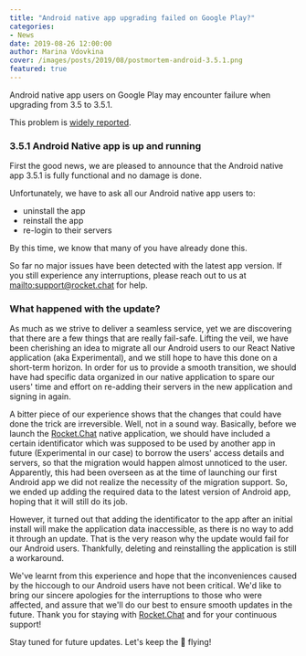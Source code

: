 ```yaml
---
title: "Android native app upgrading failed on Google Play?"
categories:
- News
date: 2019-08-26 12:00:00
author: Marina Vdovkina
cover: /images/posts/2019/08/postmortem-android-3.5.1.png
featured: true
---
```


Android native app users on Google Play may encounter failure when upgrading from 3.5 to 3.5.1.  

This problem is [widely reported](https://github.com/RocketChat/Rocket.Chat.Android/issues/2461).

### 3.5.1 Android Native app is up and running

First the good news, we are pleased to announce that the Android native app 3.5.1 is fully functional and no damage is done.

Unfortunately, we have to ask all our Android native app users to:

*  uninstall the app
*  reinstall the app 
*  re-login to their servers

By this time, we know that many of you have already done this.

So far no major issues have been detected with the latest app version. If you still experience any interruptions, please reach out to us at <mailto:support@rocket.chat> for help.

### What happened with the update?

As much as we strive to deliver a seamless service, yet we are discovering that there are a few things that are really fail-safe.
Lifting the veil, we have been cherishing an idea to migrate all our Android users to our React Native application (aka Experimental), and we still hope to have this done on a short-term horizon. In order for us to provide a smooth transition, we should have had specific data organized in our native application to spare our users' time and effort on re-adding their servers in the new application and signing in again.

A bitter piece of our experience shows that the changes that could have done the trick are irreversible. Well, not in a sound way. Basically, before we launch the [Rocket.Chat](https://rocket.chat) native application, we should have included a certain identificator which was supposed to be used by another app in future (Experimental in our case) to borrow the users' access details and servers, so that the migration would happen almost unnoticed to the user.
Apparently, this had been overseen as at the time of launching our first Android app we did not realize the necessity of the migration support. So, we ended up adding the required data to the latest version of Android app, hoping that it will still do its job.

However, it turned out that adding the identificator to the app after an initial install will make the application data inaccessible, as there is no way to add it through an update. That is the very reason why the update would fail for our Android users. Thankfully, deleting and reinstalling the application is still a workaround.

We've learnt from this experience and hope that the inconveniences caused by the hiccough to our Android users have not been critical.
We'd like to bring our sincere apologies for the interruptions to those who were affected, and assure that we'll do our best to ensure smooth updates in the future. Thank you for staying with [Rocket.Chat](https://rocket.chat) and for your continuous support!

Stay tuned for future updates. Let's keep the 🚀 flying!

